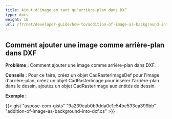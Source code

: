 ```yaml
---
title: Ajout d'image en tant qu'arrière-plan dans DXF
type: docs
weight: 16
url: /fr/net/developer-guide/how-to/addition-of-image-as-background-into-dxf/
---
```


## **Comment ajouter une image comme arrière-plan dans DXF**

**Problème :** Comment ajouter une image comme arrière-plan dans DXF.

**Conseils :** Pour ce faire, créez un objet CadRasterImageDef pour l'image d'arrière-plan, créez un objet CadRasterImage pour insérer l'arrière-plan dans le dessin, ajoutez un objet CadRasterImage aux entités de dessin.

**Exemple :**

{{< gist "aspose-com-gists" "9a239eab0b9dda0e1c54be533ea399bb" "addition-of-image-as-background-into-dxf.cs" >}}
